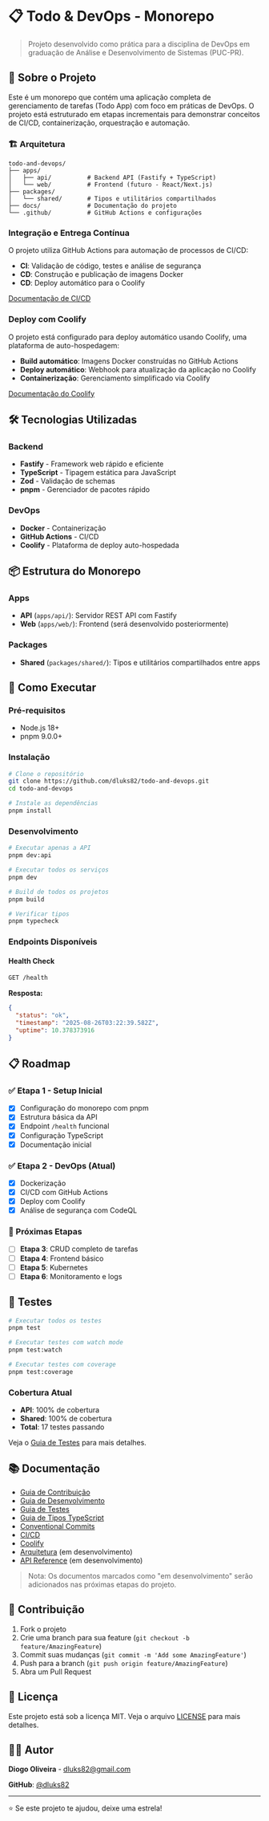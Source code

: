 # 📋 Todo & DevOps - Monorepo

> Projeto desenvolvido como prática para a disciplina de DevOps em graduação de Análise e Desenvolvimento de Sistemas (PUC-PR).

## 🚀 Sobre o Projeto

Este é um monorepo que contém uma aplicação completa de gerenciamento de tarefas (Todo App) com foco em práticas de DevOps. O projeto está estruturado em etapas incrementais para demonstrar conceitos de CI/CD, containerização, orquestração e automação.

### 🏗️ Arquitetura

```
todo-and-devops/
├── apps/
│   ├── api/          # Backend API (Fastify + TypeScript)
│   └── web/          # Frontend (futuro - React/Next.js)
├── packages/
│   └── shared/       # Tipos e utilitários compartilhados
├── docs/             # Documentação do projeto
└── .github/          # GitHub Actions e configurações
```

### Integração e Entrega Contínua

O projeto utiliza GitHub Actions para automação de processos de CI/CD:

- **CI**: Validação de código, testes e análise de segurança
- **CD**: Construção e publicação de imagens Docker
- **CD**: Deploy automático para o Coolify

[Documentação de CI/CD](docs/CICD.md)

### Deploy com Coolify

O projeto está configurado para deploy automático usando Coolify, uma plataforma de auto-hospedagem:

- **Build automático**: Imagens Docker construídas no GitHub Actions
- **Deploy automático**: Webhook para atualização da aplicação no Coolify
- **Containerização**: Gerenciamento simplificado via Coolify

[Documentação do Coolify](docs/COOLIFY.md)

## 🛠️ Tecnologias Utilizadas

### Backend

- **Fastify** - Framework web rápido e eficiente
- **TypeScript** - Tipagem estática para JavaScript
- **Zod** - Validação de schemas
- **pnpm** - Gerenciador de pacotes rápido

### DevOps

- **Docker** - Containerização
- **GitHub Actions** - CI/CD
- **Coolify** - Plataforma de deploy auto-hospedada

## 📦 Estrutura do Monorepo

### Apps

- **API** (`apps/api/`): Servidor REST API com Fastify
- **Web** (`apps/web/`): Frontend (será desenvolvido posteriormente)

### Packages

- **Shared** (`packages/shared/`): Tipos e utilitários compartilhados entre apps

## 🚀 Como Executar

### Pré-requisitos

- Node.js 18+
- pnpm 9.0.0+

### Instalação

```bash
# Clone o repositório
git clone https://github.com/dluks82/todo-and-devops.git
cd todo-and-devops

# Instale as dependências
pnpm install
```

### Desenvolvimento

```bash
# Executar apenas a API
pnpm dev:api

# Executar todos os serviços
pnpm dev

# Build de todos os projetos
pnpm build

# Verificar tipos
pnpm typecheck
```

### Endpoints Disponíveis

#### Health Check

```bash
GET /health
```

**Resposta:**

```json
{
  "status": "ok",
  "timestamp": "2025-08-26T03:22:39.582Z",
  "uptime": 10.378373916
}
```

## 📋 Roadmap

### ✅ Etapa 1 - Setup Inicial

- [x] Configuração do monorepo com pnpm
- [x] Estrutura básica da API
- [x] Endpoint `/health` funcional
- [x] Configuração TypeScript
- [x] Documentação inicial

### ✅ Etapa 2 - DevOps (Atual)

- [x] Dockerização
- [x] CI/CD com GitHub Actions
- [x] Deploy com Coolify
- [x] Análise de segurança com CodeQL

### 🔄 Próximas Etapas

- [ ] **Etapa 3**: CRUD completo de tarefas
- [ ] **Etapa 4**: Frontend básico
- [ ] **Etapa 5**: Kubernetes
- [ ] **Etapa 6**: Monitoramento e logs

## 🧪 Testes

```bash
# Executar todos os testes
pnpm test

# Executar testes com watch mode
pnpm test:watch

# Executar testes com coverage
pnpm test:coverage
```

### Cobertura Atual

- **API**: 100% de cobertura
- **Shared**: 100% de cobertura
- **Total**: 17 testes passando

Veja o [Guia de Testes](./docs/TESTING.md) para mais detalhes.

## 📚 Documentação

- [Guia de Contribuição](./docs/CONTRIBUTING.md)
- [Guia de Desenvolvimento](./docs/DEVELOPMENT.md)
- [Guia de Testes](./docs/TESTING.md)
- [Guia de Tipos TypeScript](./docs/TYPES.md)
- [Conventional Commits](./docs/COMMITS.md)
- [CI/CD](./docs/CICD.md)
- [Coolify](./docs/COOLIFY.md)
- [Arquitetura](./docs/ARCHITECTURE.md) (em desenvolvimento)
- [API Reference](./docs/API.md) (em desenvolvimento)

> Nota: Os documentos marcados como "em desenvolvimento" serão adicionados nas próximas etapas do projeto.

## 🤝 Contribuição

1. Fork o projeto
2. Crie uma branch para sua feature (`git checkout -b feature/AmazingFeature`)
3. Commit suas mudanças (`git commit -m 'Add some AmazingFeature'`)
4. Push para a branch (`git push origin feature/AmazingFeature`)
5. Abra um Pull Request

## 📄 Licença

Este projeto está sob a licença MIT. Veja o arquivo [LICENSE](LICENSE) para mais detalhes.

## 👨‍💻 Autor

**Diogo Oliveira** - [dluks82@gmail.com](mailto:dluks82@gmail.com)

**GitHub**: [@dluks82](https://github.com/dluks82)

---

⭐ Se este projeto te ajudou, deixe uma estrela!
